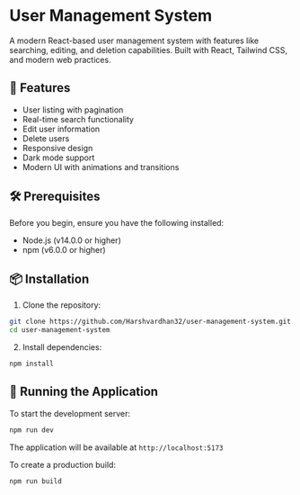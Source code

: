 # User Management System

A modern React-based user management system with features like searching, editing, and deletion capabilities. Built with React, Tailwind CSS, and modern web practices.

## 🚀 Features

- User listing with pagination
- Real-time search functionality
- Edit user information
- Delete users
- Responsive design
- Dark mode support
- Modern UI with animations and transitions

## 🛠️ Prerequisites

Before you begin, ensure you have the following installed:
- Node.js (v14.0.0 or higher)
- npm (v6.0.0 or higher)

## 📦 Installation

1. Clone the repository:
```bash
git clone https://github.com/Harshvardhan32/user-management-system.git
cd user-management-system
```

2. Install dependencies:
```bash
npm install
```

## 🚀 Running the Application

To start the development server:
```bash
npm run dev
```

The application will be available at `http://localhost:5173`

To create a production build:
```bash
npm run build
```